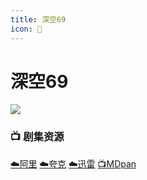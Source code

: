 ```yaml
---
title: 深空69
icon: 🐨
---
```


# 深空69
![](/assets/image/深空69.jpg)

### 📺 剧集资源

 [☁️阿里](https://www.alipan.com/s/tpCBtYZT922)  [☁️夸克](https://pan.quark.cn/s/7f8916368bf5)  [☁️迅雷](https://pan.xunlei.com/s/VO4DyvgpfDQ6WxaRVUeDb_m_A1?pwd=32hk#)  [📺MDpan](https://pan.mdsub.top/%E6%B7%B1%E7%A9%BA69/)

